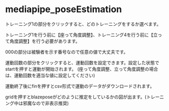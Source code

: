 # mediapipe_poseEstimation

トレーニング1の部分をクリックすると、どのトレーニングをするか選べます。

トレーニング1を行う前に【座って角度調整】、トレーニング4を行う前に【立って角度調整】を行う必要があります。

000の部分は被験者を示す番号なので任意の値で大丈夫です。

運動回数の部分をクリックすると、運動回数を設定できます。設定した状態でstartを押すと運動が開始されます。
(座って角度調整、立って角度調整の場合は、運動回数を適当な値に設定してください)

運動終了後にfinを押すとcsv形式で運動のデータがダウンロードされます。

gridを押すとblazeposeがどのように推定をしているかの図が出ます。(トレーニング中は邪魔なので非表示推奨)
